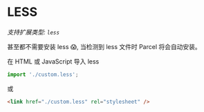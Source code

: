 # LESS

_支持扩展类型: `less`_

甚至都不需要安装 less 😱, 当检测到 less 文件时 Parcel 将会自动安装。

在 HTML 或 JavaScript 导入 less

```javascript
import './custom.less';
```

或

```html
<link href="./custom.less" rel="stylesheet" />
```
